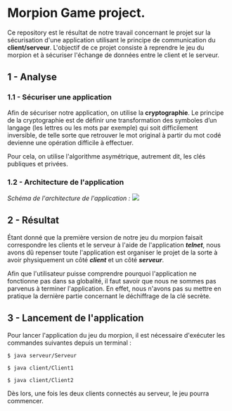 # Morpion Game project.

Ce repository est le résultat de notre travail concernant le projet sur la sécurisation d'une application utilisant le principe de communication du **client/serveur**.
L'objectif de ce projet consiste à reprendre le jeu du morpion et à sécuriser l'échange de données entre le client et le serveur.


## 1 - Analyse
### 1.1 - Sécuriser une application
Afin de sécuriser notre application, on utilise la **cryptographie**.
Le principe de la cryptographie est de définir une transformation des symboles d’un langage (les lettres ou les mots par exemple) qui soit difficilement inversible, de telle sorte que retrouver le mot original à partir du mot codé devienne une opération difficile à effectuer.

Pour cela, on utilise l'algorithme asymétrique, autrement dit, les clés publiques et privées.

### 1.2 - Architecture de l'application 

*Schéma de l'architecture de l'application :*
![](https://cdn.discordapp.com/attachments/920615644876120065/970275702911934484/Schema_Architecture.drawio.png)

## 2 - Résultat
Étant donné que la première version de notre jeu du morpion faisait correspondre les clients et le serveur à l'aide de l'application ***telnet***, nous avons dû repenser toute l'application est organiser le projet de la sorte à avoir physiquement un côté ***client*** et un côté ***serveur***.


Afin que l'utilisateur puisse comprendre pourquoi l'application ne fonctionne pas dans sa globalité, il faut savoir que nous ne sommes pas parvenus à terminer l'application.
En effet, nous n'avons pas su mettre en pratique la dernière partie concernant le déchiffrage de la clé secrète.
 

## 3 - Lancement de l'application
Pour lancer l'application du jeu du morpion, il est nécessaire d'exécuter les commandes suivantes depuis un terminal : 
```
$ java serveur/Serveur
```
```
$ java client/Client1
```
```
$ java client/Client2
```
Dès lors, une fois les deux clients connectés au serveur, le jeu pourra commencer.

